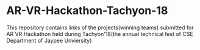 # AR-VR-Hackathon-Tachyon-18
This repository contains links of the projects(winning teams) submitted for AR VR Hackathon held during Tachyon'18(the annual technical fest of CSE Department of Jaypee Unviersity) 
